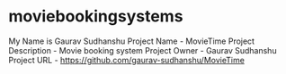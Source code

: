 # moviebookingsystems
My Name is Gaurav Sudhanshu
Project Name - MovieTime
Project Description - Movie booking system
Project Owner - Gaurav Sudhanshu
Project URL - https://github.com/gaurav-sudhanshu/MovieTime
